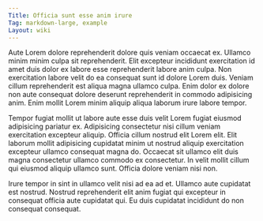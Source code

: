 ```yaml
---
Title: Officia sunt esse anim irure
Tag: markdown-large, example
Layout: wiki
---
```

Aute Lorem dolore reprehenderit dolore quis veniam occaecat ex. Ullamco minim minim culpa sit reprehenderit. Elit excepteur incididunt exercitation id amet duis dolor ex labore esse reprehenderit labore anim culpa. Non exercitation labore velit do ea consequat sunt id dolore Lorem duis. Veniam cillum reprehenderit est aliqua magna ullamco culpa. Enim dolor ex dolore non aute consequat dolore deserunt reprehenderit in commodo adipisicing anim. Enim mollit Lorem minim aliquip aliqua laborum irure labore tempor.

Tempor fugiat mollit ut labore aute esse duis velit Lorem fugiat eiusmod adipisicing pariatur ex. Adipisicing consectetur nisi cillum veniam exercitation excepteur aliquip. Officia cillum nostrud elit Lorem elit. Elit laborum mollit adipisicing cupidatat minim ut nostrud aliquip exercitation excepteur ullamco consequat magna do. Occaecat sit ullamco elit duis magna consectetur ullamco commodo ex consectetur. In velit mollit cillum qui eiusmod aliquip ullamco sunt. Officia dolore veniam nisi non.

Irure tempor in sint in ullamco velit nisi ad ea ad et. Ullamco aute cupidatat est nostrud. Nostrud reprehenderit elit anim fugiat qui excepteur in consequat officia aute cupidatat qui. Eu duis cupidatat incididunt do non consequat consequat.